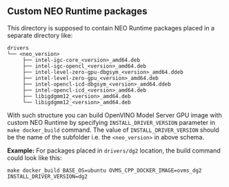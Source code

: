 ## Custom NEO Runtime packages

This directory is supposed to contain NEO Runtime packages placed in a separate directory like:

```
drivers
└── <neo_version>
     ├── intel-igc-core_<version>_amd64.deb
     ├── intel-igc-opencl_<version>_amd64.deb
     ├── intel-level-zero-gpu-dbgsym_<version>_amd64.ddeb
     ├── intel-level-zero-gpu_<version>_amd64.deb
     ├── intel-opencl-icd-dbgsym_<version>_amd64.ddeb
     ├── intel-opencl-icd_<version>_amd64.deb
     ├── libigdgmm12_<version>_amd64.deb
     └── libigdgmm12_<version>_amd64.deb
```

With such structure you can build OpenVINO Model Server GPU image with custom NEO Runtime by specifying `INSTALL_DRIVER_VERSION` parameter in `make docker_build` command. The value of `INSTALL_DRIVER_VERSION` should be the name of the subfolder i.e. the `<neo_version>` in above schema. 

**Example:** For packages placed in `drivers/dg2` location, the build command could look like this:

```
make docker_build BASE_OS=ubuntu OVMS_CPP_DOCKER_IMAGE=ovms_dg2 INSTALL_DRIVER_VERSION=dg2
```
